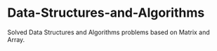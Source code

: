 # Data-Structures-and-Algorithms
Solved Data Structures and Algorithms problems based on Matrix and Array.
